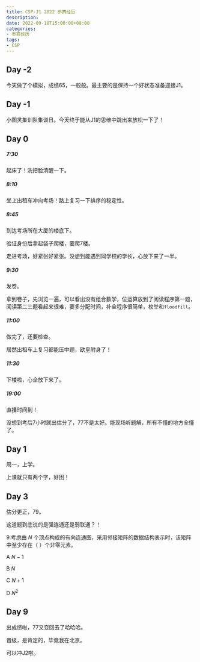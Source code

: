 ```yaml
---
title: CSP-J1 2022 参赛经历
description:
date: 2022-09-18T15:00:00+08:00
categories:
- 参赛经历
tags:
- CSP
---
```


## Day -2

今天做了个模拟，成绩65，一般般。最主要的是保持一个好状态准备迎接J1。

## Day -1

小图灵集训队集训日。今天终于能从J1的思维中跳出来放松一下了！

## Day 0

##### 7:30

起床了！洗把脸清醒一下。

##### 8:10

坐上出租车冲向考场！路上复习一下排序的稳定性。

##### 8:45

到达考场所在大厦的楼底下。

验证身份后拿起袋子爬楼，要爬7楼。

走进考场，好紧张好紧张。没想到能遇到同学校的学长，心放下来了一半。

##### 9:30

发卷。

拿到卷子，先浏览一遍，可以看出没有组合数学，位运算放到了阅读程序第一题，阅读第二三题看起来很难，要多分配时间，补全程序很简单，枚举和`floodfill`。

##### 11:00

做完了，还要检查。

居然出租车上复习都能压中题，欧皇附身了！

##### 11:30

下楼啦，心全放下来了。

##### 19:00

直播时间到！

没想到考后7小时就出估分了，77不是太好。能现场听题解，所有不懂的地方全懂了。

## Day 1

周一，上学。

上课就只有两个字，好困！

## Day 3

估分更正，79。

这道题到底说的是强连通还是弱联通？！

9.考虑由 $N$ 个顶点构成的有向连通图，采用邻接矩阵的数据结构表示时，该矩阵中至少存在（ ）个非零元素。

A $N - 1$

B $N$

C $N + 1$

D $N^2$

## Day 9

出成绩啦，77又变回去了哈哈哈。

晋级，是肯定的，毕竟我在北京。

可以冲J2啦。

